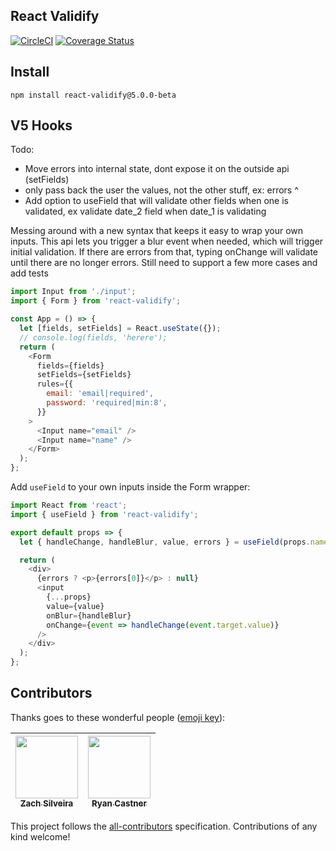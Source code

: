 ## React Validify

[![CircleCI](https://circleci.com/gh/navjobs/validify.svg?style=svg)](https://circleci.com/gh/navjobs/validify)
[![Coverage Status](https://coveralls.io/repos/github/navjobs/validify/badge.svg?branch=master)](https://coveralls.io/github/navjobs/validify?branch=master)

## Install

```
npm install react-validify@5.0.0-beta
```

## V5 Hooks

Todo:
- Move errors into internal state, dont expose it on the outside api (setFields)
- only pass back the user the values, not the other stuff, ex: errors ^
- Add option to useField that will validate other fields when one is validated, ex validate date_2 field when date_1 is validating

Messing around with a new syntax that keeps it easy to wrap your own inputs. This api lets you trigger a blur event when needed, which will trigger initial validation. If there are errors from that, typing onChange will validate until there are no longer errors. Still need to support a few more cases and add tests

```js
import Input from './input';
import { Form } from 'react-validify';

const App = () => {
  let [fields, setFields] = React.useState({});
  // console.log(fields, 'herere');
  return (
    <Form
      fields={fields}
      setFields={setFields}
      rules={{
        email: 'email|required',
        password: 'required|min:8',
      }}
    >
      <Input name="email" />
      <Input name="name" />
    </Form>
  );
};
```

Add `useField` to your own inputs inside the Form wrapper:

```js
import React from 'react';
import { useField } from 'react-validify';

export default props => {
  let { handleChange, handleBlur, value, errors } = useField(props.name);

  return (
    <div>
      {errors ? <p>{errors[0]}</p> : null}
      <input
        {...props}
        value={value}
        onBlur={handleBlur}
        onChange={event => handleChange(event.target.value)}
      />
    </div>
  );
};

```

## Contributors

Thanks goes to these wonderful people ([emoji key](https://github.com/kentcdodds/all-contributors#emoji-key)):

<!-- ALL-CONTRIBUTORS-LIST:START - Do not remove or modify this section -->

| [<img src="https://avatars0.githubusercontent.com/u/449136?v=4" width="100px;"/><br /><sub>Zach Silveira</sub>](https://zach.codes)<br /> | [<img src="https://avatars1.githubusercontent.com/u/2430381?v=4" width="100px;"/><br /><sub>Ryan Castner</sub>](http://audiolion.github.io)<br /> |
| :---------------------------------------------------------------------------------------------------------------------------------------: | :-----------------------------------------------------------------------------------------------------------------------------------------------: |


<!-- ALL-CONTRIBUTORS-LIST:END -->

This project follows the [all-contributors](https://github.com/kentcdodds/all-contributors) specification. Contributions of any kind welcome!
